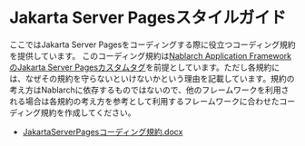 # Jakarta Server Pagesスタイルガイド

ここではJakarta Server Pagesをコーディングする際に役立つコーディング規約を提供しています。
このコーディング規約は[Nablarch Application FrameworkのJakarta Server Pagesカスタムタグ](https://nablarch.github.io/docs/LATEST/doc/application_framework/application_framework/libraries/tag.html)を前提としています。ただし各規約には、なぜその規約を守らないといけないかという理由を記載しています。規約の考え方はNablarchに依存するものではないので、他のフレームワークを利用される場合は各規約の考え方を参考として利用するフレームワークに合わせたコーディング規約を作成してください。

- [JakartaServerPagesコーディング規約.docx](./JakartaServerPagesコーディング規約.docx?raw=true)
